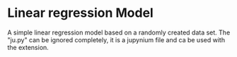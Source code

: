 # Linear regression Model

A simple linear regression model based on a randomly created data set. The "ju.py" can be ignored completely, it is a jupynium file and ca be used with the extension.
